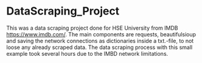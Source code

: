 # DataScraping_Project
This was a data scraping project done for HSE University from IMDB https://www.imdb.com/.
The main components are requests, beautifulsioup and saving the network connections as dictionaries inside a txt.-file, to not loose any already scraped data.
The data scraping process with this small example took several hours due to the IMBD network limitations.